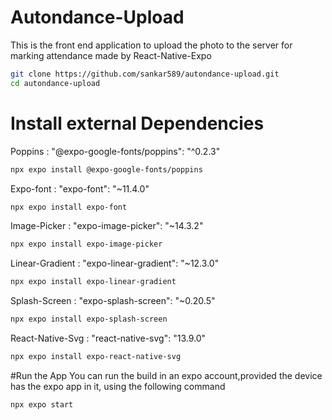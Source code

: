 # Autondance-Upload

This is the front end application to upload the photo to the server
for marking attendance made by React-Native-Expo

```bash
git clone https://github.com/sankar589/autondance-upload.git
cd autondance-upload
```
# Install external Dependencies

Poppins : "@expo-google-fonts/poppins": "^0.2.3"
```bash
npx expo install @expo-google-fonts/poppins
```
Expo-font : "expo-font": "~11.4.0"
```bash
npx expo install expo-font
```
Image-Picker : "expo-image-picker": "~14.3.2"
```bash
npx expo install expo-image-picker
```
Linear-Gradient : "expo-linear-gradient": "~12.3.0"
```bash
npx expo install expo-linear-gradient 
```
Splash-Screen : "expo-splash-screen": "~0.20.5"
```bash
npx expo install expo-splash-screen 
```
React-Native-Svg : "react-native-svg": "13.9.0"
```bash
npx expo install expo-react-native-svg
```

#Run the App
You can run the build in an expo account,provided the device has the expo app in it, using the following command
```bash
npx expo start
```


